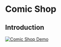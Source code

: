 # Comic Shop

## Introduction

[![Comic Shop Demo](http://img.youtube.com/vi/KQ1sdJ6g7p8/0.jpg)](http://www.youtube.com/watch?v=KQ1sdJ6g7p8 "Comic Shop Demo")

